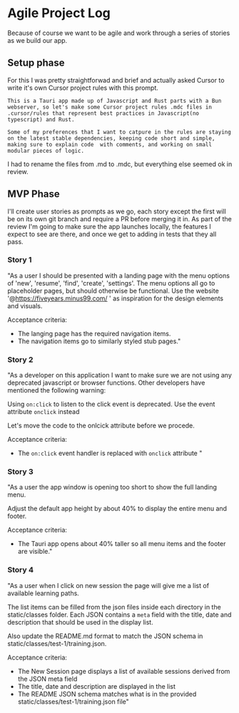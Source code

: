 # Agile Project Log

Because of course we want to be agile and work through a series of stories as we build our app.

## Setup phase

For this I was pretty straightforwad and brief and actually asked Cursor to write it's own Cursor project rules with this prompt.

    This is a Tauri app made up of Javascript and Rust parts with a Bun webserver, so let's make some Cursor project rules .mdc files in .cursor/rules that represent best practices in Javascript(no typescript) and Rust. 

    Some of my preferences that I want to catpure in the rules are staying on the latest stable dependencies, keeping code short and simple, making sure to explain code  with comments, and working on small modular pieces of logic.

I had to rename the files from .md to .mdc, but everything else seemed ok in review.

## MVP Phase

I'll create user stories as prompts as we go, each story except the first will be on its own git branch and require a PR before merging it in.  As part of the review I'm going to make sure the app launches locally, the features I expect to see are there, and once we get to adding in tests that they all pass.

### Story 1

"As a user I should be presented with a landing page with the menu options of 'new', 'resume', 'find', 'create', 'settings'.  The menu options all go to placeholder pages, but should otherwise be functional.  Use the website '@https://fiveyears.minus99.com/ ' as inspiration for the design elements and visuals.

Acceptance criteria:

* The langing page has the required navigation items.
* The navigation items go to similarly styled stub pages."

### Story 2

"As a developer on this application I want to make sure we are not using any deprecated javascript or browser functions.  Other developers have mentioned the following warning:

Using `on:click` to listen to the click event is deprecated. Use the event attribute `onclick` instead

Let's move the code to the onlcick attribute before we procede.

Acceptance criteria:

* The `on:click` event handler is replaced with `onclick` attribute
"

### Story 3

"As a user the app window is opening too short to show the full landing menu.

Adjust the default app height by about 40% to display the entire menu and footer.

Acceptance criteria:

* The Tauri app opens about 40% taller so all menu items and the footer are visible."

### Story 4

"As a user when I click on new session the page will give me a list of available learning paths.

The list items can be filled from the json files inside each directory in the static/classes folder.  Each JSON contains a `meta` field with the title, date and description that should be used in the display list.

Also update the README.md format to match the JSON schema in static/classes/test-1/training.json.

Acceptance criteria:

* The New Session page displays a list of available sessions derived from the JSON meta field
* The title, date and description are displayed in the list
* The README JSON schema matches what is in the provided static/classes/test-1/training.json file"
